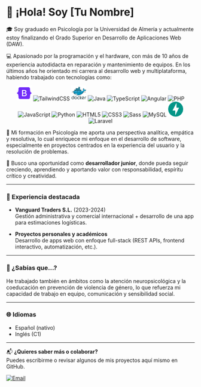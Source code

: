 # 👋 ¡Hola! Soy [Tu Nombre]

🎓 Soy graduado en Psicología por la Universidad de Almería y actualmente estoy finalizando el Grado Superior en Desarrollo de Aplicaciones Web (DAW).

💻 Apasionado por la programación y el hardware, con más de 10 años de experiencia autodidacta en reparación y mantenimiento de equipos. En los últimos años he orientado mi carrera al desarrollo web y multiplataforma, habiendo trabajado con tecnologías como:

<p align="center">
  <img src="https://raw.githubusercontent.com/devicons/devicon/master/icons/bootstrap/bootstrap-plain.svg" alt="Bootstrap" width="40" height="40" />
  <img src="https://www.vectorlogo.zone/logos/tailwindcss/tailwindcss-icon.svg" alt="TailwindCSS" width="40" height="40" />
  <img src="https://raw.githubusercontent.com/devicons/devicon/master/icons/docker/docker-original-wordmark.svg" alt="Docker" width="40" height="40" />
  <img src="https://cdn.jsdelivr.net/gh/devicons/devicon/icons/java/java-original.svg" alt="Java" width="40" height="40"/>
  <img src="https://cdn.jsdelivr.net/gh/devicons/devicon/icons/typescript/typescript-original.svg" alt="TypeScript" width="40" height="40"/>
  <img src="https://cdn.jsdelivr.net/gh/devicons/devicon/icons/angularjs/angularjs-original.svg" alt="Angular" width="40" height="40"/>
  <img src="https://cdn.jsdelivr.net/gh/devicons/devicon/icons/php/php-original.svg" alt="PHP" width="40" height="40"/>
  <img src="https://cdn.jsdelivr.net/gh/devicons/devicon/icons/javascript/javascript-original.svg" alt="JavaScript" width="40" height="40"/>
  <img src="https://cdn.jsdelivr.net/gh/devicons/devicon/icons/python/python-original.svg" alt="Python" width="40" height="40"/>
  <img src="https://cdn.jsdelivr.net/gh/devicons/devicon/icons/html5/html5-original.svg" alt="HTML5" width="40" height="40"/>
  <img src="https://cdn.jsdelivr.net/gh/devicons/devicon/icons/css3/css3-original.svg" alt="CSS3" width="40" height="40"/>
  <img src="https://cdn.jsdelivr.net/gh/devicons/devicon/icons/sass/sass-original.svg" alt="Sass" width="40" height="40"/>
  <img src="https://cdn.jsdelivr.net/gh/devicons/devicon/icons/mysql/mysql-original.svg" alt="MySQL" width="40" height="40"/>
  <img src="https://raw.githubusercontent.com/devicons/devicon/master/icons/fastapi/fastapi-original.svg" alt="FastAPI" width="40" height="40"/>
  <img src="https://cdn.worldvectorlogo.com/logos/laravel-2.svg" alt="Laravel" width="40" height="40" />
</p>

🧠 Mi formación en Psicología me aporta una perspectiva analítica, empática y resolutiva, lo cual enriquece mi enfoque en el desarrollo de software, especialmente en proyectos centrados en la experiencia del usuario y la resolución de problemas.

🚀 Busco una oportunidad como **desarrollador junior**, donde pueda seguir creciendo, aprendiendo y aportando valor con responsabilidad, espíritu crítico y creatividad.

---

### 💼 Experiencia destacada

- **Vanguard Traders S.L.** (2023-2024)  
  Gestión administrativa y comercial internacional + desarrollo de una app para estimaciones logísticas.

- **Proyectos personales y académicos**  
  Desarrollo de apps web con enfoque full-stack (REST APIs, frontend interactivo, automatización, etc.).

---

### 📌 ¿Sabías que...?

He trabajado también en ámbitos como la atención neuropsicológica y la coeducación en prevención de violencia de género, lo que refuerza mi capacidad de trabajo en equipo, comunicación y sensibilidad social.

---

### 🌐 Idiomas

- Español (nativo)  
- Inglés (C1)

---

📬 **¿Quieres saber más o colaborar?**  
Puedes escribirme o revisar algunos de mis proyectos aquí mismo en GitHub.

<a href="mailto:djesuscruzpomares@gmail.com" target="_blank">
    <img src="https://img.shields.io/badge/Email-djesuscruzpomares@gmail.com-blue?style=for-the-badge&logo=gmail" alt="Email">
  </a>

</p>


